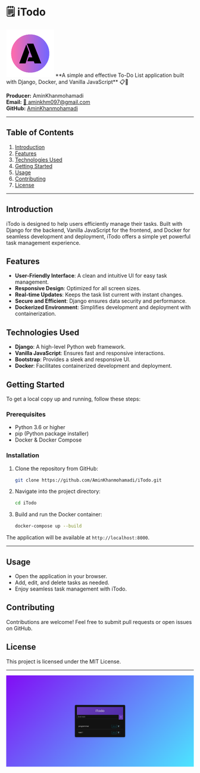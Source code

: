 # 🗒️ iTodo
<img src='./logo1.png' alt='logo' />
**A simple and effective To-Do List application built with Django, Docker, and Vanilla JavaScript** 📋🚀

**Producer:** AminKhanmohamadi  
**Email:** [📧 aminkhm097@gmail.com](mailto:aminkhm097@gmail.com)  
**GitHub:** [AminKhanmohamadi](https://github.com/AminKhanmohamadi/iTodo.git)

---

## Table of Contents

1. [Introduction](#introduction)
2. [Features](#features)
3. [Technologies Used](#technologies-used)
4. [Getting Started](#getting-started)
5. [Usage](#usage)
6. [Contributing](#contributing)
7. [License](#license)

---

## Introduction

iTodo is designed to help users efficiently manage their tasks. Built with Django for the backend, Vanilla JavaScript for the frontend, and Docker for seamless development and deployment, iTodo offers a simple yet powerful task management experience.

## Features

- **User-Friendly Interface**: A clean and intuitive UI for easy task management.
- **Responsive Design**: Optimized for all screen sizes.
- **Real-time Updates**: Keeps the task list current with instant changes.
- **Secure and Efficient**: Django ensures data security and performance.
- **Dockerized Environment**: Simplifies development and deployment with containerization.

## Technologies Used

- **Django**: A high-level Python web framework.
- **Vanilla JavaScript**: Ensures fast and responsive interactions.
- **Bootstrap**: Provides a sleek and responsive UI.
- **Docker**: Facilitates containerized development and deployment.

## Getting Started

To get a local copy up and running, follow these steps:

### Prerequisites

- Python 3.6 or higher
- pip (Python package installer)
- Docker & Docker Compose

### Installation

1. Clone the repository from GitHub:
   ```sh
   git clone https://github.com/AminKhanmohamadi/iTodo.git
   ```
2. Navigate into the project directory:
   ```sh
   cd iTodo
   ```
3. Build and run the Docker container:
   ```sh
   docker-compose up --build
   ```

The application will be available at `http://localhost:8000`.

---

## Usage

- Open the application in your browser.
- Add, edit, and delete tasks as needed.
- Enjoy seamless task management with iTodo.

## Contributing

Contributions are welcome! Feel free to submit pull requests or open issues on GitHub.

## License

This project is licensed under the MIT License.

---
<img src='./iTodo.png' />


